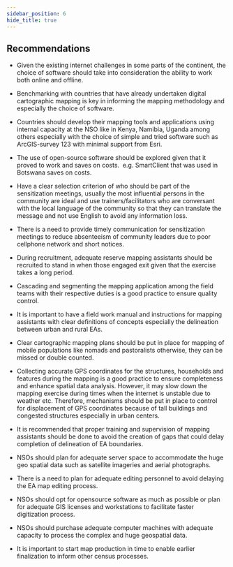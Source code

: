 ```yaml
---
sidebar_position: 6
hide_title: true
---
```


## Recommendations

- Given the existing internet challenges in some parts of the continent, the choice of software should take into consideration the ability to work both online and offline.

- Benchmarking with countries that have already undertaken digital cartographic mapping is key in informing the mapping methodology and especially the choice of software.

- Countries should develop their mapping tools and applications using internal capacity at the NSO like in Kenya, Namibia, Uganda among others especially with the choice of simple and tried software such as ArcGIS-survey 123 with minimal support from Esri.

- The use of open-source software should be explored given that it proved to work and saves on costs.  e.g. SmartClient that was used in Botswana saves on costs.

- Have a clear selection criterion of who should be part of the sensitization meetings, usually the most influential persons in the community are ideal and use trainers/facilitators who are conversant with the local language of the community so that they can translate the message and not use English to avoid any information loss.

- There is a need to provide timely communication for sensitization meetings to reduce absenteeism of community leaders due to poor cellphone network and short notices.

- During recruitment, adequate reserve mapping assistants should be recruited to stand in when those engaged exit given that the exercise takes a long period.

- Cascading and segmenting the mapping application among the field teams with their respective duties is a good practice to ensure quality control.

- It is important to have a field work manual and instructions for mapping assistants with clear definitions of concepts especially the delineation between urban and rural EAs.

- Clear cartographic mapping plans should be put in place for mapping of mobile populations like nomads and pastoralists otherwise, they can be missed or double counted.

- Collecting accurate GPS coordinates for the structures, households and features during the mapping is a good practice to ensure completeness and enhance spatial data analysis. However, it may slow down the mapping exercise during times when the internet is unstable due to weather etc. Therefore, mechanisms should be put in place to control for displacement of GPS coordinates because of tall buildings and congested structures especially in urban centers.

- It is recommended that proper training and supervision of mapping assistants should be done to avoid the creation of gaps that could delay completion of delineation of EA boundaries.

- NSOs should plan for adequate server space to accommodate the huge geo spatial data such as satellite imageries and aerial photographs.

- There is a need to plan for adequate editing personnel to avoid delaying the EA map editing process.

- NSOs should opt for opensource software as much as possible or plan for adequate GIS licenses and workstations to facilitate faster digitization process.

- NSOs should purchase adequate computer machines with adequate capacity to process the complex and huge geospatial data.

- It is important to start map production in time to enable earlier finalization to inform other census processes.